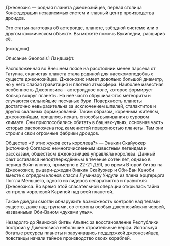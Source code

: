Джеонозис — родная планета джеонозийцев, первая столица Конфедерации независимых систем и главный центр производства дроидов.


Это статья-заготовка об астероиде, планете, звёздной системе или о другом космическом объекте. Вы можете помочь Вукипедии, расширив её.

(исходник)

Описание
Geonosis1
Ландшафт.

Расположенная во Внешнем поясе на расстоянии менее парсека от Татуина, скалистая планета стала родиной для насекомоподобных существ джеонозийцев. Джеонозис имеет довольно большой диаметр, но у него слабая гравитация и плотная атмосфера. Наиболее известная особенность Джеонозиса – астероидное поле, которое формирует Кольцо вокруг планеты. На неё часто обрушиваются метеориты и случаются сильнейшие песчаные бури. Поверхность планеты достаточно невыразительна за исключением шпилей, сталактитов и других скальных формирований. Таким образом, коренным жителям, джеонозийцам, пришлось искать способы выживания в суровом климате. Они приспособились обитать в башнях-ульях, основная часть которых расположена под каменистой поверхностью планеты. Там они строили свои огромные фабрики дроидов.

Общество
«У этих жуков есть королева?»
— Энакин Скайуокер (источник)
Согласно немногочисленным известным легендам и рассказам, обществом джеонозийцев управляла королева. Данный факт оставался неподтверждённым в течение сотен лет, однако в период Войн клонов, примерно в 22-21 ДБЯ, во время Второй битвы на Джеонозисе, рыцари-джедаи Энакин Скайуокер и Оби-Ван Кеноби вместе с отрядом клонов спасли Луминару Ундули из плена эрцгерцога Поггля Меньшего, одного из лидеров сепаратистов и правителя Джеонозиса. Во время этой спасательной операции открылась тайна контроля королевой Кариной над всей планетой.

Также джедаи смогли обнаружить возможность контроля над телами существ, даже над трупами, со стороны особых джеонозийских червей, названными Оби-Ваном «духами улья».

Незадолго до Явинской битвы Альянс за восстановление Республики построил у Джеонозиса небольшие строительные верфи. Используя богатые ресурсы планеты и заручившись поддержкой джеонозийцев, повстанцы начали тайное производство своих кораблей.
